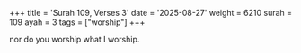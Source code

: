 +++
title = 'Surah 109, Verses 3'
date = '2025-08-27'
weight = 6210
surah = 109
ayah = 3
tags = ["worship"]
+++

nor do you worship what I worship.